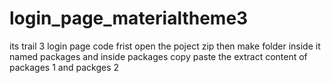 # login_page_materialtheme3
its trail 3 login page code
frist open the poject zip 
then make folder inside it named packages and inside packages copy paste the extract content of packages 1 and packges 2 

